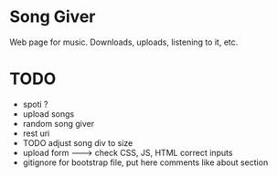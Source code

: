# Song Giver
Web page for music. Downloads, uploads, listening to it, etc.

# TODO
<ul>
	<li>spoti ?</li>
	<li>upload songs</li>
	<li>random song giver</li>
	<li>rest uri</li>
	<li>TODO adjust song div to size</li>
	<li>upload form ---> check CSS, JS, HTML correct inputs</li>
	<li>gitignore for bootstrap file, put here comments like about section</li>
</ul>
